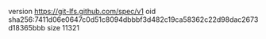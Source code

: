version https://git-lfs.github.com/spec/v1
oid sha256:7411d06e0647c0d51c8094dbbbf3d482c19ca58362c22d98dac2673d18365bbb
size 11321
